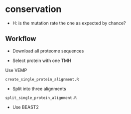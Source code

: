 # conservation

 * H: is the mutation rate the one as expected by chance?

## Workflow

 * Download all proteome sequences

 * Select protein with one TMH

Use VEMP

`create_single_protein_alignment.R`

 * Split into three alignments

`split_single_protein_alignment.R`

 * Use BEAST2
